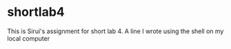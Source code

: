 # shortlab4
This is Sirui's assignment for short lab 4.
A line I wrote using the shell on my local computer
